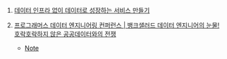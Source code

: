 1. [데이터 인프라 없이 데이터로 성장하는 서비스 만들기](https://ugong2san.tistory.com/4620)

2. [프로그래머스 데이터 엔지니어링 컨퍼런스 | 뱅크샐러드 데이터 엔지니어의 눈물! 호락호락하지 않은 공공데이터와의 전쟁](https://www.youtube.com/watch?v=NYUjHSt654s&ab_channel=Programmers)
    - [Note](https://ugong2san.tistory.com/4719)